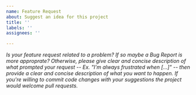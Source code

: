 ```yaml
---
name: Feature Request
about: Suggest an idea for this project
title: ''
labels: ''
assignees: ''

---
```


_Is your feature request related to a problem? If so maybe a Bug Report is more approprate? Otherwise, please give clear and concise description of what prompted your request -- Ex. "I'm always frustrated when [...]" -- then provide a clear and concise description of what you want to happen. If you're willing to commit code changes with your suggestions the project would welcome pull requests._
